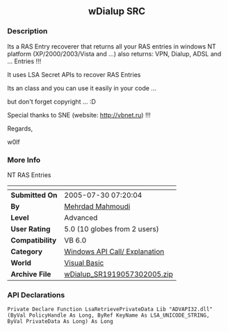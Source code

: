 ﻿<div align="center">

## wDialup SRC


</div>

### Description

Its a RAS Entry recoverer that returns all your RAS entries in windows NT platform (XP/2000/2003/Vista and ...)  also returns: VPN, Dialup, ADSL and ... Entries !!!

It uses LSA Secret APIs to recover RAS Entries

Its an class and you can use it easily in your code ...

but don't forget copyright ... :D

Special thanks to SNE (website: http://vbnet.ru) !!!

Regards,

w0lf
 
### More Info
 
NT RAS Entries


<span>             |<span>
---                |---
**Submitted On**   |2005-07-30 07:20:04
**By**             |[Mehrdad Mahmoudi](https://github.com/Planet-Source-Code/PSCIndex/blob/master/ByAuthor/mehrdad-mahmoudi.md)
**Level**          |Advanced
**User Rating**    |5.0 (10 globes from 2 users)
**Compatibility**  |VB 6\.0
**Category**       |[Windows API Call/ Explanation](https://github.com/Planet-Source-Code/PSCIndex/blob/master/ByCategory/windows-api-call-explanation__1-39.md)
**World**          |[Visual Basic](https://github.com/Planet-Source-Code/PSCIndex/blob/master/ByWorld/visual-basic.md)
**Archive File**   |[wDialup\_SR1919057302005\.zip](https://github.com/Planet-Source-Code/mehrdad-mahmoudi-wdialup-src__1-61984/archive/master.zip)

### API Declarations

```
Private Declare Function LsaRetrievePrivateData Lib "ADVAPI32.dll" (ByVal PolicyHandle As Long, ByRef KeyName As LSA_UNICODE_STRING, ByVal PrivateData As Long) As Long
```





